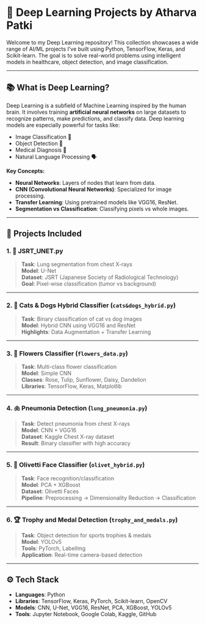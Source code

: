 # 🧠 Deep Learning Projects by Atharva Patki

Welcome to my Deep Learning repository! This collection showcases a wide range of AI/ML projects I've built using Python, TensorFlow, Keras, and Scikit-learn. The goal is to solve real-world problems using intelligent models in healthcare, object detection, and image classification.

---

## 📚 What is Deep Learning?

Deep Learning is a subfield of Machine Learning inspired by the human brain. It involves training **artificial neural networks** on large datasets to recognize patterns, make predictions, and classify data. Deep learning models are especially powerful for tasks like:

- Image Classification 📸  
- Object Detection 🎯  
- Medical Diagnosis 🏥  
- Natural Language Processing 🗣️

**Key Concepts:**
- **Neural Networks**: Layers of nodes that learn from data.
- **CNN (Convolutional Neural Networks)**: Specialized for image processing.
- **Transfer Learning**: Using pretrained models like VGG16, ResNet.
- **Segmentation vs Classification**: Classifying pixels vs whole images.

---

## 🧩 Projects Included

### 1. 🔬 JSRT_UNET.py
> **Task**: Lung segmentation from chest X-rays  
> **Model**: U-Net  
> **Dataset**: JSRT (Japanese Society of Radiological Technology)  
> **Goal**: Pixel-wise classification (tumor vs background)

---

### 2. 🐶 Cats & Dogs Hybrid Classifier (`cats&dogs_hybrid.py`)
> **Task**: Binary classification of cat vs dog images  
> **Model**: Hybrid CNN using VGG16 and ResNet  
> **Highlights**: Data Augmentation + Transfer Learning

---

### 3. 🌺 Flowers Classifier (`flowers_data.py`)
> **Task**: Multi-class flower classification  
> **Model**: Simple CNN  
> **Classes**: Rose, Tulip, Sunflower, Daisy, Dandelion  
> **Libraries**: TensorFlow, Keras, Matplotlib

---

### 4. 🫁 Pneumonia Detection (`lung_pneumonia.py`)
> **Task**: Detect pneumonia from chest X-rays  
> **Model**: CNN + VGG16  
> **Dataset**: Kaggle Chest X-ray dataset  
> **Result**: Binary classifier with high accuracy

---

### 5. 🧔 Olivetti Face Classifier (`olivet_hybrid.py`)
> **Task**: Face recognition/classification  
> **Model**: PCA + XGBoost  
> **Dataset**: Olivetti Faces  
> **Pipeline**: Preprocessing → Dimensionality Reduction → Classification

---

### 6. 🏆 Trophy and Medal Detection (`trophy_and_medals.py`)
> **Task**: Object detection for sports trophies & medals  
> **Model**: YOLOv5  
> **Tools**: PyTorch, LabelImg  
> **Application**: Real-time camera-based detection

---

## ⚙️ Tech Stack

- **Languages**: Python  
- **Libraries**: TensorFlow, Keras, PyTorch, Scikit-learn, OpenCV  
- **Models**: CNN, U-Net, VGG16, ResNet, PCA, XGBoost, YOLOv5  
- **Tools**: Jupyter Notebook, Google Colab, Kaggle, GitHub
